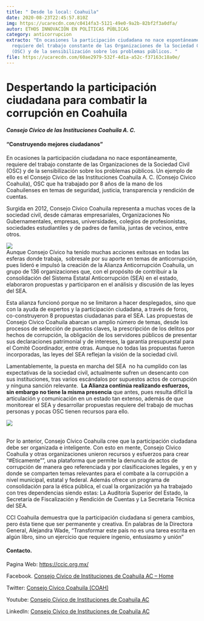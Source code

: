 ```yaml
---
title: " Desde lo local: Coahuila"
date: 2020-08-23T22:45:57.810Z
img: https://ucarecdn.com/c0414fa3-5121-49e0-9a2b-82bf2f3a0dfa/
autor: ETHOS INNOVACIÓN EN POLÍTICAS PÚBLICAS
category: anticorrupcion
extracto: "En ocasiones la participación ciudadana no nace espontáneamente,
  requiere del trabajo constante de las Organizaciones de la Sociedad Civil
  (OSC) y de la sensibilización sobre los problemas públicos. "
file: https://ucarecdn.com/60ae2979-532f-4d1a-a52c-f37163c18a0e/
---
```

<!--StartFragment-->

# Despertando la participación ciudadana para combatir la corrupción en Coahuila

#### [](https://www.ethos.org.mx/wp-content/uploads/2020/08/logo-ccic-desde-lo-local-ETHOS.png)*Consejo Cívico de las Instituciones Coahuila A. C.* 

#### “Construyendo mejores ciudadanos”

En ocasiones la participación ciudadana no nace espontáneamente, requiere del trabajo constante de las Organizaciones de la Sociedad Civil (OSC) y de la sensibilización sobre los problemas públicos. Un ejemplo de ello es el Consejo Cívico de las Instituciones Coahuila A. C. (Consejo Cívico Coahuila), OSC que ha trabajado por 8 años de la mano de los Coahuilenses en temas de seguridad, justicia, transparencia y rendición de cuentas.

Surgida en 2012, Consejo Cívico Coahuila representa a muchas voces de la sociedad civil, desde cámaras empresariales, Organizaciones No Gubernamentales, empresas, universidades, colegios de profesionistas, sociedades estudiantiles y de padres de familia, juntas de vecinos, entre otros.

[![](https://www.ethos.org.mx/wp-content/uploads/2020/08/IMG_9078-1024x683.jpg)](https://www.ethos.org.mx/wp-content/uploads/2020/08/IMG_9078.jpg)\
Aunque Consejo Cívico ha tenido muchas acciones exitosas en todas las esferas donde trabaja,  sobresale por su aporte en temas de anticorrupción, pues lideró e impulsó la creación de la Alianza Anticorrupción Coahuila, un grupo de 136 organizaciones que, con el propósito de contribuir a la consolidación del Sistema Estatal Anticorrupción (SEA) en el estado, elaboraron propuestas y participaron en el análisis y discusión de las leyes del SEA.

Esta alianza funcionó porque no se limitaron a hacer desplegados, sino que con la ayuda de expertos y la participación ciudadana, a través de foros, co-construyeron 8 propuestas ciudadanas para el SEA. Las propuestas de Consejo Cívico Coahuila abarcan un amplio número de temas, desde los procesos de selección de puestos claves, la prescripción de los delitos por hechos de corrupción, la obligación de los servidores públicos de presentar sus declaraciones patrimonial y de intereses, la garantía presupuestal para el Comité Coordinador, entre otras. Aunque no todas las propuestas fueron incorporadas, las leyes del SEA reflejan la visión de la sociedad civil.

Lamentablemente, la puesta en marcha del SEA  no ha cumplido con las expectativas de la sociedad civil, actualmente sufren un desencanto con sus instituciones, tras varios escándalos por supuestos actos de corrupción y ninguna sanción relevante.  **La Alianza continúa realizando esfuerzos, sin embargo no tiene la misma presencia** que antes, pues resulta difícil la articulación y comunicación en un estado tan extenso, además de que monitorear el SEA y desarrollar propuestas requiere del trabajo de muchas personas y pocas OSC tienen recursos para ello. 

[![](https://www.ethos.org.mx/wp-content/uploads/2020/08/IMG_5897.jpg)](https://www.ethos.org.mx/wp-content/uploads/2020/08/IMG_5897.jpg)

\
Por lo anterior, Consejo Cívico Coahuila cree que la participación ciudadana debe ser organizada e inteligente. Con esto en mente, Consejo Cívico Coahuila y otras organizaciones unieron recursos y esfuerzos para crear “#Eticamente””, una plataforma que permite la denuncia de actos de corrupción de manera geo referenciada y por clasificaciones legales, y en y donde se comparten temas relevantes para el combate a la corrupción a nivel municipal, estatal y federal. Además ofrece un programa de consolidación para la ética pública, el cual la organización ya ha trabajado con tres dependencias siendo estas: La Auditoría Superior del Estado, la Secretaría de Fiscalización y Rendición de Cuentas y La Secretaría Técnica del SEA.

CCI Coahuila demuestra que la participación ciudadana sí genera cambios, pero ésta tiene que ser permanente y creativa. En palabras de la Directora General, Alejandra Wade, “Transformar este país no es una tarea escrita en algún libro, sino un ejercicio que requiere ingenio, entusiasmo y unión” 

#### **Contacto**. 

Pagina Web: <https://ccic.org.mx/>

Facebook. [Consejo Cívico de Instituciones de Coahuila AC – Home](https://www.facebook.com/consejocivicodeinstitucionesdecoahuila/)

Twitter: [Consejo Cívico Coahuila (COAH)](https://twitter.com/CCICOAH)

Youtube: [Consejo Cívico de Instituciones de Coahuila AC](https://www.youtube.com/channel/UC62xVmoxCRcVGmBV0I0xrBQ)

LinkedIn: [Consejo Cívico de Instituciones de Coahuila AC](https://mx.linkedin.com/company/consejo-c%C3%ADvico-de-instituciones-de-coahuila-a.-c.)

<!--EndFragment-->
